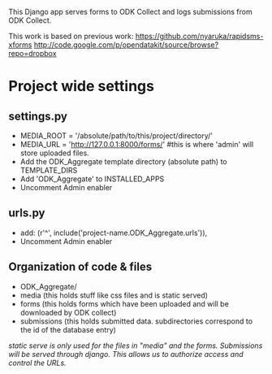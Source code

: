 This Django app serves forms to ODK Collect and logs submissions from
ODK Collect.

This work is based on previous work:
https://github.com/nyaruka/rapidsms-xforms
http://code.google.com/p/opendatakit/source/browse?repo=dropbox

Project wide settings
======================

settings.py
-----------
* MEDIA_ROOT = '/absolute/path/to/this/project/directory/'
* MEDIA_URL = 'http://127.0.0.1:8000/forms/' #this is where 'admin' will store uploaded files.
* Add the ODK_Aggregate template directory (absolute path) to TEMPLATE_DIRS
* Add 'ODK_Aggregate' to INSTALLED_APPS
* Uncomment Admin enabler

urls.py
-------
* add:
    (r'^', include('project-name.ODK_Aggregate.urls')),
* Uncomment Admin enabler


Organization of code & files
----------------------------
* ODK_Aggregate/
 * media (this holds stuff like css files and is static served)
 * forms (this holds forms which have been uploaded and will be downloaded by ODK collect)
 * submissions (this holds submitted data. subdirectories correspond to the id of the database entry)

*static serve is only used for the files in "media" and the forms. Submissions will be served through django. This allows us to authorize access and control the URLs.*
